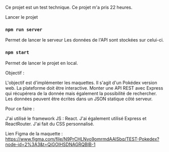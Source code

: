 Ce projet est un test technique.
Ce projet m'a pris 22 heures.

Lancer le projet

### `npm run server`

Permet de lancer le serveur
Les données de l'API sont stockées sur celui-ci.

### `npm start`

Permet de lancer le projet en local.

Objectif :

L'objectif est d'implémenter les maquettes. Il s'agit d'un Pokédex version web.
La plateforme doit être interactive.
Monter une API REST avec Express qui récupérera de la donnée mais également la possibilité de rechercher.
Les données peuvent être écrites dans un JSON statique côté serveur.

Pour ce faire :

J'ai utilisé le framework JS : React.
J'ai également utilisé Express et ReactRouter.
J'ai fait du CSS personnalisé.

Lien Figma de la maquette : https://www.figma.com/file/N9PrCHLNvo9omrmdAAlSbq/TEST-Pokedex?node-id=2%3A3&t=QiGOIHSDNAGRQBIB-1
